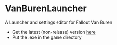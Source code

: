 # VanBurenLauncher
A Launcher and settings editor for Fallout Van Buren
* Get the latest (non-release) version [here](github.com/kran27/VanBurenLauncher/raw/main/VBLauncher/bin/Debug/VBLauncher.exe)
* Put the .exe in the game directory
